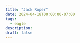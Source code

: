 ```yaml
---
title: "Jack Roper"
date: 2024-04-18T00:00:00-07:00
tags:
  - eagle
description:
draft: false
---
```

